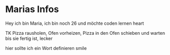 # Marias Infos
Hey ich bin Maria, ich bin noch 26 und möchte coden lernen heart

TK Pizza rausholen, Ofen vorheizen, Pizza in den Ofen schieben und warten bis sie fertig ist, lecker

hier sollte ich ein Wort definieren smile

